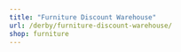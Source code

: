 ```yaml
---
title: "Furniture Discount Warehouse"
url: /derby/furniture-discount-warehouse/
shop: furniture
---
```

